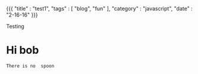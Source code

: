 {{{
  "title" : "test1",
  "tags"  : [ "blog", "fun" ],
  "category" : "javascript",
  "date" : "2-16-16"
}}}

Testing

# Hi bob

`There is no  spoon`